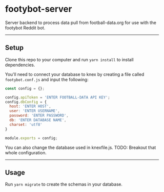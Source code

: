 # footybot-server
Server backend to process data pull from football-data.org for use with the footybot Reddit bot.

---

## Setup
Clone this repo to your computer and run `yarn install` to install dependencies.

You'll need to connect your database to knex by creating a file called `footybot.conf.js` and input the following:

```javascript
const config = {};

config.apiToken = 'ENTER FOOTBALL-DATA API KEY';
config.dbConfig = {
  host: 'ENTER HOST',
  user: 'ENTER USERNAME',
  password: 'ENTER PASSWORD',
  db: 'ENTER DATABASE NAME',
  charset: 'utf8'
}

module.exports = config;
```

You can also change the database used in knexfile.js. TODO: Breakout that whole configuration.

---

## Usage
Run `yarn migrate` to create the schemas in your database.
